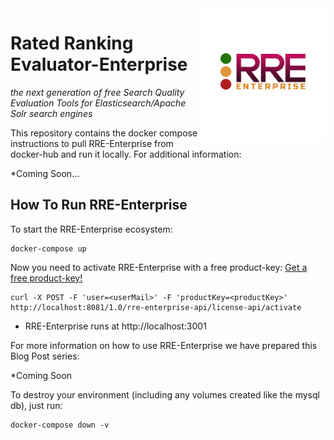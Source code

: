 <img src="img/logo-RREE-gradient.png" alt="RRE-Enterprise Logo" title="RRE-Enterprise: the next generation of free Search Quality Evaluation Tools for Elasticsearch/Apache Solr search engines" width="200" align="right"/>

Rated Ranking Evaluator-Enterprise
==========================

*the next generation of free Search Quality Evaluation Tools for Elasticsearch/Apache Solr search engines*

This repository contains the docker compose instructions to pull RRE-Enterprise from docker-hub and run it locally.
For additional information:

*Coming Soon...

## How To Run RRE-Enterprise   

To start the RRE-Enterprise ecosystem:

```
docker-compose up 
```  
  
Now you need to activate RRE-Enterprise with a free product-key:
[Get a free product-key!](https://sease.io/rated-ranking-evaluator-enterprise)  
```
curl -X POST -F 'user=<userMail>' -F 'productKey=<productKey>' http://localhost:8081/1.0/rre-enterprise-api/license-api/activate
```

* RRE-Enterprise runs at http://localhost:3001
  
For more information on how to use RRE-Enterprise we have prepared this Blog Post series:

*Coming Soon
  
To destroy your environment (including any volumes created like the mysql db), just run:
```
docker-compose down -v
```  
